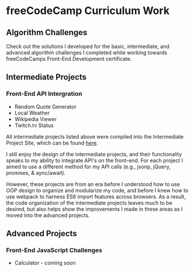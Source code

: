 # freeCodeCamp Curriculum Work

## Algorithm Challenges
Check out the solutions I developed for the basic, intermediate, and advanced algorithm challenges I completed while working towards freeCodeCamps Front-End Development certificate.

## Intermediate Projects
### Front-End API Intergration
* Random Quote Generator
* Local Weather
* Wikipedia Viewer
* Twitch.tv Status

All intermediate projects listed above were compiled into the Intermediate Project Site, which can be found [here](https://freecodecamp.ryandorman.tech).

I still enjoy the design of the intermediate projects, and their functionality speaks to my ability to integrate API's on the front-end. For each project I aimed to use a different method for my API calls (e.g., jsonp, jQuery, promises, & aync/await). 

However, these projects are from an era before I understood how to use OOP design to organize and modularize my code, and before I knew how to use webpack to harness ES6 import features across browsers. As a result, the code organization of the intermediate projects leaves much to be desired, but also helps show the improvements I made in these areas as I moved into the advanced projects.

## Advanced Projects
### Front-End JavaScript Challenges
* Calculator - coming soon